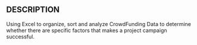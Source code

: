 ## DESCRIPTION
Using Excel to organize, sort and analyze CrowdFunding Data to determine whether there are specific factors that makes a project campaign successful.

